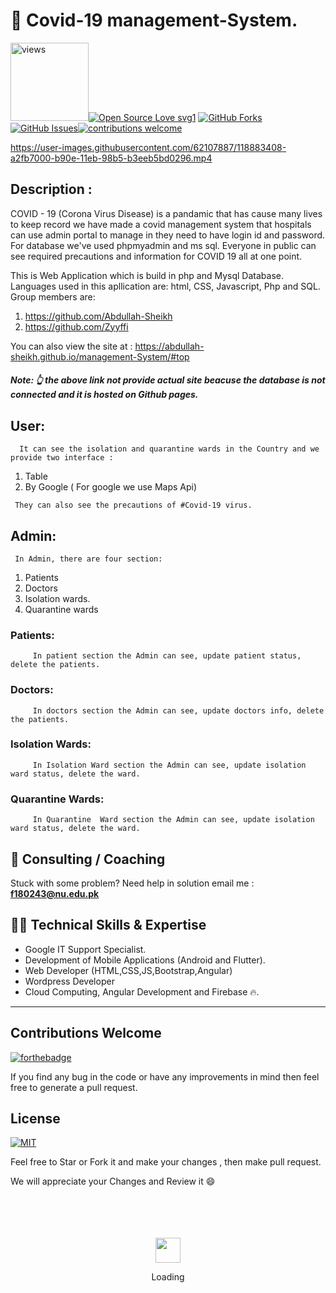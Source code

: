 # 🐙 Covid-19 management-System. 
<a href="https://github.com/Abdullah-Sheikh"><img alt="views" title="Github views" src="https://komarev.com/ghpvc/?username=Abdullah-Sheikh&style=flat-square" width="125"/></a>[![Open Source Love svg1](https://badges.frapsoft.com/os/v1/open-source.svg?v=103)](#) [![GitHub Forks](https://img.shields.io/github/forks/Abdullah-Sheikh/management-System.svg?style=social&label=Fork&maxAge=2592000)](https://www.github.com/Abdullah/management-System/fork)[![GitHub Issues](https://img.shields.io/github/issues/Abdullah-Sheikh/management-System.svg?style=flat&label=Issues&maxAge=2592000)](https://www.github.com/Abdullah-Sheikh/management-System/issues)[![contributions welcome](https://img.shields.io/badge/contributions-welcome-brightgreen.svg?style=flat&label=Contributions&colorA=red&colorB=black	)](#)





https://user-images.githubusercontent.com/62107887/118883408-a2fb7000-b90e-11eb-98b5-b3eeb5bd0296.mp4











## Description :

COVID - 19 (Corona Virus Disease) is a pandamic that has cause many lives to keep record we have made a covid management system that hospitals can use admin portal to manage in they need to have login id and password. For database we've used phpmyadmin and ms sql. 
Everyone in public can see required precautions and information for COVID 19 all at one point. 

   This is Web Application which is build in php and Mysql Database. Languages used in this apllication are: html, CSS, Javascript, Php and SQL. Group members are:
 1.  https://github.com/Abdullah-Sheikh 
 2.  https://github.com/Zyyffi 

 
   You can also view the site at : https://abdullah-sheikh.github.io/management-System/#top
   
   ##### Note: 👆 the above link not provide actual site beacuse the database is not connected and it is hosted on Github pages.
## User:
      It can see the isolation and quarantine wards in the Country and we provide two interface :
   
   1. Table
   2. By Google ( For google we use Maps Api)
     
     They can also see the precautions of #Covid-19 virus.
    
## Admin:

     In Admin, there are four section:
  1. Patients 
  2. Doctors
  3. Isolation wards.
  4. Quarantine wards
   
 ### Patients:
         In patient section the Admin can see, update patient status, delete the patients.
	 
	 
 ### Doctors:
         In doctors section the Admin can see, update doctors info, delete the patients.
	 
### Isolation Wards:
         In Isolation Ward section the Admin can see, update isolation ward status, delete the ward.
	 
### Quarantine  Wards:
         In Quarantine  Ward section the Admin can see, update isolation ward status, delete the ward.
	 
	 
 ## 🤝 Consulting / Coaching
Stuck with some problem? Need help in solution email me : <b>f180243@nu.edu.pk</b>


## 👨‍💻 Technical Skills & Expertise
- Google IT Support Specialist.
- Development of  Mobile Applications (Android and Flutter).
- Web Developer (HTML,CSS,JS,Bootstrap,Angular)
- Wordpress Developer
- Cloud Computing, Angular Development and Firebase 🔥.

<hr>

## Contributions Welcome
[![forthebadge](https://forthebadge.com/images/badges/built-with-love.svg)](#)

If you find any bug in the code or have any improvements in mind then feel free to generate a pull request.


## License
[![MIT](https://img.shields.io/cocoapods/l/AFNetworking.svg?style=style&label=License&maxAge=2592000)](../master/LICENSE)            
	      


Feel free to Star or Fork it and make your changes , then make pull request.

We will appreciate your Changes and Review it 😄

<div align="center">
	<br>
	<br>
	<br>
	<br>
	<img src="https://enterprise.github.com/assets/spinners/octocat-spinner-128-26a44333917854c6794d55eac947b1277fced54f1f60c5df5d93431db8753bc5.gif" width="40" height="40">
	<p>Loading</p>
	<br>
	<br>
	<br>
	<br>
</div>
